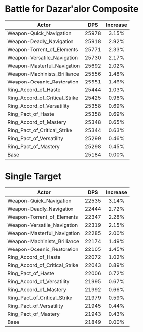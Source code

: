 # Battle for Dazar'alor Composite
| Actor | DPS | Increase |
|---|:---:|:---:|
|Weapon-Quick_Navigation|25978|3.15%|
|Weapon-Deadly_Navigation|25918|2.92%|
|Weapon-Torrent_of_Elements|25771|2.33%|
|Weapon-Versatile_Navigation|25730|2.17%|
|Weapon-Masterful_Navigation|25692|2.02%|
|Weapon-Machinists_Brilliance|25556|1.48%|
|Weapon-Oceanic_Restoration|25551|1.46%|
|Ring_Accord_of_Haste|25444|1.03%|
|Ring_Accord_of_Critical_Strike|25425|0.96%|
|Ring_Accord_of_Versatility|25358|0.69%|
|Ring_Pact_of_Haste|25358|0.69%|
|Ring_Accord_of_Mastery|25348|0.65%|
|Ring_Pact_of_Critical_Strike|25344|0.63%|
|Ring_Pact_of_Versatility|25299|0.46%|
|Ring_Pact_of_Mastery|25298|0.45%|
|Base|25184|0.00%|

# Single Target
| Actor | DPS | Increase |
|---|:---:|:---:|
|Weapon-Quick_Navigation|22535|3.14%|
|Weapon-Deadly_Navigation|22444|2.72%|
|Weapon-Torrent_of_Elements|22347|2.28%|
|Weapon-Versatile_Navigation|22319|2.15%|
|Weapon-Masterful_Navigation|22285|2.00%|
|Weapon-Machinists_Brilliance|22174|1.49%|
|Weapon-Oceanic_Restoration|22165|1.45%|
|Ring_Accord_of_Haste|22072|1.02%|
|Ring_Accord_of_Critical_Strike|22043|0.89%|
|Ring_Pact_of_Haste|22006|0.72%|
|Ring_Accord_of_Versatility|21995|0.67%|
|Ring_Accord_of_Mastery|21992|0.66%|
|Ring_Pact_of_Critical_Strike|21979|0.59%|
|Ring_Pact_of_Versatility|21945|0.44%|
|Ring_Pact_of_Mastery|21943|0.43%|
|Base|21849|0.00%|
